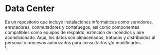# Data Center

Es un repositorio que incluye instalaciones informáticas como servidores, enrutadores, conmutadores y cortafuegos, así como componentes compatibles como equipos de respaldo, extinción de incendios y aire acondicionado. Aquí, los datos son almacenados, tratados y distribuidos al personal o procesos autorizados para consultarlos y/o modificarlos.\
\
